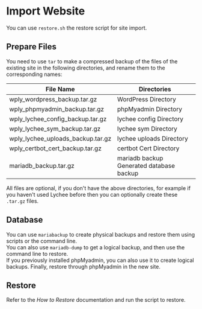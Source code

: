 # Import Website

You can use `restore.sh` the restore script for site import.

## Prepare Files

You need to use `tar` to make a compressed backup of the files of the existing site in the following directories, and rename them to the corresponding names:

| File Name                         | Directories                              |
| --------------------------------- | ---------------------------------------- |
| wply_wordpress_backup.tar.gz      | WordPress Directory                      |
| wply_phpmyadmin_backup.tar.gz     | phpMyadmin Directory                     |
| wply_lychee_config_backup.tar.gz  | lychee config Directory                  |
| wply_lychee_sym_backup.tar.gz     | lychee sym Directory                     |
| wply_lychee_uploads_backup.tar.gz | lychee uploads Directory                 |
| wply_certbot_cert_backup.tar.gz   | certbot Cert Directory                   |
| mariadb_backup.tar.gz             | mariadb backup Generated database backup |

All files are optional, if you don't have the above directories, for example if you haven't used Lychee before then you can optionally create these `.tar.gz` files.

## Database

You can use `mariabackup` to create physical backups and restore them using scripts or the command line.  
You can also use `mariadb-dump` to get a logical backup, and then use the command line to restore.  
If you previously installed phpMyadmin, you can also use it to create logical backups. Finally, restore through phpMyadmin in the new site.

## Restore

Refer to the *How to Restore* documentation and run the script to restore.
